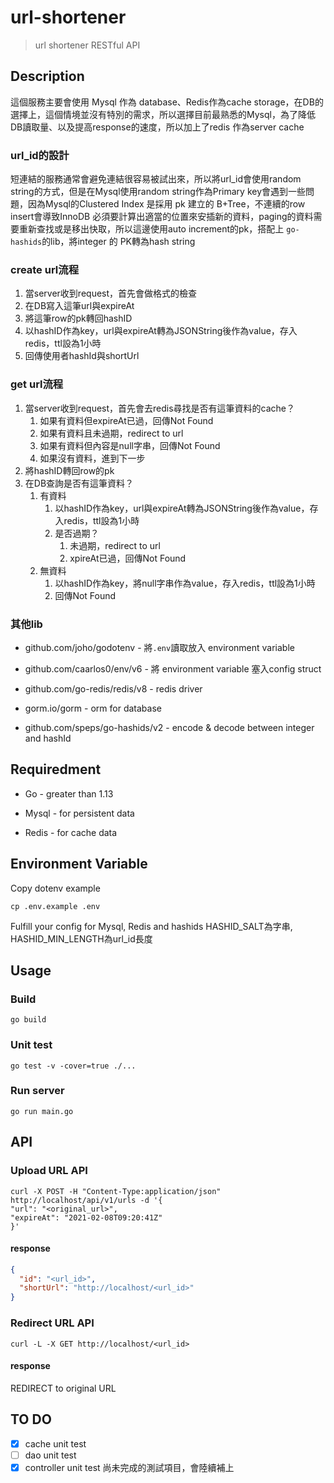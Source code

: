 # url-shortener

> url shortener RESTful API

## Description

這個服務主要會使用 Mysql 作為 database、Redis作為cache storage，在DB的選擇上，這個情境並沒有特別的需求，所以選擇目前最熟悉的Mysql，為了降低DB讀取量、以及提高response的速度，所以加上了redis 作為server cache

### url_id的設計

短連結的服務通常會避免連結很容易被試出來，所以將url_id會使用random string的方式，但是在Mysql使用random string作為Primary key會遇到一些問題，因為Mysql的Clustered Index 是採用 pk 建立的 B+Tree，不連續的row insert會導致InnoDB 必須要計算出適當的位置來安插新的資料，paging的資料需要重新查找或是移出快取，所以這邊使用auto increment的pk，搭配上 `go-hashids`的lib，將integer 的 PK轉為hash string

### create url流程

1. 當server收到request，首先會做格式的檢查
2. 在DB寫入這筆url與expireAt
3. 將這筆row的pk轉回hashID
4. 以hashID作為key，url與expireAt轉為JSONString後作為value，存入redis，ttl設為1小時
5. 回傳使用者hashId與shortUrl

### get url流程

1. 當server收到request，首先會去redis尋找是否有這筆資料的cache？
   1. 如果有資料但expireAt已過，回傳Not Found
   2. 如果有資料且未過期，redirect to url
   3. 如果有資料但內容是null字串，回傳Not Found
   4. 如果沒有資料，進到下一步
2. 將hashID轉回row的pk
3. 在DB查詢是否有這筆資料？
   1. 有資料
      1. 以hashID作為key，url與expireAt轉為JSONString後作為value，存入redis，ttl設為1小時
      2. 是否過期？
         1. 未過期，redirect to url
         2. xpireAt已過，回傳Not Found
   2. 無資料
      1. 以hashID作為key，將null字串作為value，存入redis，ttl設為1小時
      2. 回傳Not Found

### 其他lib

- github.com/joho/godotenv - 將`.env`讀取放入 environment variable

- github.com/caarlos0/env/v6 - 將 environment variable 塞入config struct
- github.com/go-redis/redis/v8 - redis driver
- gorm.io/gorm - orm for database
- github.com/speps/go-hashids/v2 - encode & decode between integer and hashId

## Requiredment

- Go - greater than 1.13

- Mysql - for persistent data
- Redis - for cache data

## Environment Variable

Copy dotenv example

```shell
cp .env.example .env
```

Fulfill your config for Mysql, Redis and hashids
HASHID_SALT為字串, HASHID_MIN_LENGTH為url_id長度

## Usage

### Build

```shell
go build 
```

### Unit test

```shell
go test -v -cover=true ./...
```

### Run server

```shell
go run main.go
```

## API

### Upload URL API

```shell
curl -X POST -H "Content-Type:application/json" http://localhost/api/v1/urls -d '{
"url": "<original_url>",
"expireAt": "2021-02-08T09:20:41Z"
}'
```

#### response

```json
{
  "id": "<url_id>",
  "shortUrl": "http://localhost/<url_id>"
}
```

### Redirect URL API

```shell
curl -L -X GET http://localhost/<url_id>
```

#### response

REDIRECT to original URL

## TO DO
- [x] cache unit test
- [ ] dao unit test
- [x] controller unit test
尚未完成的測試項目，會陸續補上
